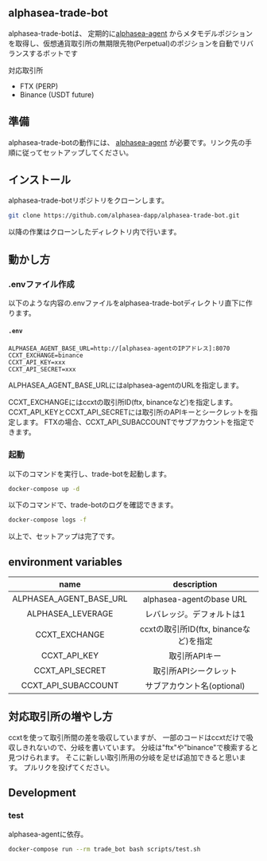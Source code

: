 ## alphasea-trade-bot

alphasea-trade-botは、
定期的に[alphasea-agent](https://github.com/alphasea-dapp/alphasea-agent)
からメタモデルポジションを取得し、仮想通貨取引所の無期限先物(Perpetual)のポジションを自動でリバランスするボットです

対応取引所

- FTX (PERP)
- Binance (USDT future)

## 準備

alphasea-trade-botの動作には、
[alphasea-agent](https://github.com/alphasea-dapp/alphasea-agent)
が必要です。リンク先の手順に従ってセットアップしてください。

## インストール

alphasea-trade-botリポジトリをクローンします。

```bash
git clone https://github.com/alphasea-dapp/alphasea-trade-bot.git
```

以降の作業はクローンしたディレクトリ内で行います。

## 動かし方

### .envファイル作成

以下のような内容の.envファイルをalphasea-trade-botディレクトリ直下に作ります。

#### **`.env`**
```text
ALPHASEA_AGENT_BASE_URL=http://[alphasea-agentのIPアドレス]:8070
CCXT_EXCHANGE=binance
CCXT_API_KEY=xxx
CCXT_API_SECRET=xxx
```

ALPHASEA_AGENT_BASE_URLにはalphasea-agentのURLを指定します。

CCXT_EXCHANGEにはccxtの取引所ID(ftx, binanceなど)を指定します。
CCXT_API_KEYとCCXT_API_SECRETには取引所のAPIキーとシークレットを指定します。
FTXの場合、CCXT_API_SUBACCOUNTでサブアカウントを指定できます。

### 起動

以下のコマンドを実行し、trade-botを起動します。

```bash
docker-compose up -d
```

以下のコマンドで、trade-botのログを確認できます。

```bash
docker-compose logs -f
```

以上で、セットアップは完了です。

## environment variables

|name|description|
|:-:|:-:|
|ALPHASEA_AGENT_BASE_URL|alphasea-agentのbase URL|
|ALPHASEA_LEVERAGE|レバレッジ。デフォルトは1|
|CCXT_EXCHANGE|ccxtの取引所ID(ftx, binanceなど)を指定|
|CCXT_API_KEY|取引所APIキー|
|CCXT_API_SECRET|取引所APIシークレット|
|CCXT_API_SUBACCOUNT|サブアカウント名(optional)|

## 対応取引所の増やし方

ccxtを使って取引所間の差を吸収していますが、
一部のコードはccxtだけで吸収しきれないので、分岐を書いています。
分岐は"ftx"や"binance"で検索すると見つけられます。
そこに新しい取引所用の分岐を足せば追加できると思います。
プルリクを投げてください。

## Development

### test

alphasea-agentに依存。

```bash
docker-compose run --rm trade_bot bash scripts/test.sh
```
